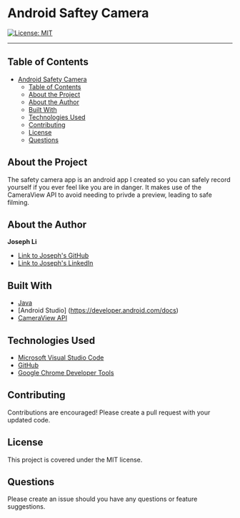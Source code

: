 # Android Saftey Camera

[![License: MIT](https://img.shields.io/badge/License-MIT-yellow.svg)](https://opensource.org/licenses/MIT)


---

## Table of Contents

- [Android Safety Camera](#android-safety-camera)
  - [Table of Contents](#table-of-contents)
  - [About the Project](#about-the-project)
  - [About the Author](#about-the-author)
  - [Built With](#built-with)
  - [Technologies Used](#technologies-used)
  - [Contributing](#contributing)
  - [License](#license)
  - [Questions](#questions)

## About the Project

The safety camera app is an android app I created so you can safely record yourself if you ever feel like you are in danger. It makes use of the CameraView API to avoid needing to privde a preview, leading to safe filming.
 

 
## About the Author
**Joseph Li**
- [Link to Joseph's GitHub](https://github.com/josephlicodes)
- [Link to Joseph's LinkedIn](https://linkedin.com/in/josephlicodes)


## Built With
* [Java](https://docs.oracle.com/en/java/)
* [Android Studio] (https://developer.android.com/docs)
* [CameraView API](https://natario1.github.io/CameraView)


## Technologies Used

* [Microsoft Visual Studio Code](https://code.visualstudio.com/)
* [GitHub](https://github.com/)
* [Google Chrome Developer Tools](https://developer.chrome.com/docs/devtools/)
  


## Contributing

Contributions are encouraged! Please create a pull request with your updated code.

## License

This project is covered under the MIT license.

## Questions

Please create an issue should you have any questions or feature suggestions.
